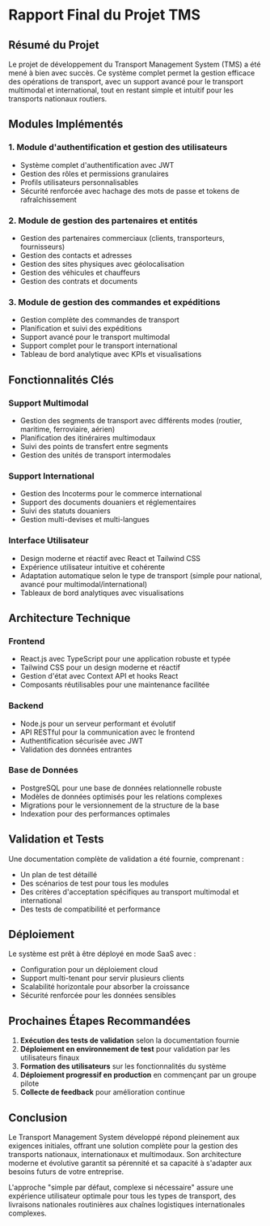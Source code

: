 # Rapport Final du Projet TMS

## Résumé du Projet

Le projet de développement du Transport Management System (TMS) a été mené à bien avec succès. Ce système complet permet la gestion efficace des opérations de transport, avec un support avancé pour le transport multimodal et international, tout en restant simple et intuitif pour les transports nationaux routiers.

## Modules Implémentés

### 1. Module d'authentification et gestion des utilisateurs
- Système complet d'authentification avec JWT
- Gestion des rôles et permissions granulaires
- Profils utilisateurs personnalisables
- Sécurité renforcée avec hachage des mots de passe et tokens de rafraîchissement

### 2. Module de gestion des partenaires et entités
- Gestion des partenaires commerciaux (clients, transporteurs, fournisseurs)
- Gestion des contacts et adresses
- Gestion des sites physiques avec géolocalisation
- Gestion des véhicules et chauffeurs
- Gestion des contrats et documents

### 3. Module de gestion des commandes et expéditions
- Gestion complète des commandes de transport
- Planification et suivi des expéditions
- Support avancé pour le transport multimodal
- Support complet pour le transport international
- Tableau de bord analytique avec KPIs et visualisations

## Fonctionnalités Clés

### Support Multimodal
- Gestion des segments de transport avec différents modes (routier, maritime, ferroviaire, aérien)
- Planification des itinéraires multimodaux
- Suivi des points de transfert entre segments
- Gestion des unités de transport intermodales

### Support International
- Gestion des Incoterms pour le commerce international
- Support des documents douaniers et réglementaires
- Suivi des statuts douaniers
- Gestion multi-devises et multi-langues

### Interface Utilisateur
- Design moderne et réactif avec React et Tailwind CSS
- Expérience utilisateur intuitive et cohérente
- Adaptation automatique selon le type de transport (simple pour national, avancé pour multimodal/international)
- Tableaux de bord analytiques avec visualisations

## Architecture Technique

### Frontend
- React.js avec TypeScript pour une application robuste et typée
- Tailwind CSS pour un design moderne et réactif
- Gestion d'état avec Context API et hooks React
- Composants réutilisables pour une maintenance facilitée

### Backend
- Node.js pour un serveur performant et évolutif
- API RESTful pour la communication avec le frontend
- Authentification sécurisée avec JWT
- Validation des données entrantes

### Base de Données
- PostgreSQL pour une base de données relationnelle robuste
- Modèles de données optimisés pour les relations complexes
- Migrations pour le versionnement de la structure de la base
- Indexation pour des performances optimales

## Validation et Tests

Une documentation complète de validation a été fournie, comprenant :
- Un plan de test détaillé
- Des scénarios de test pour tous les modules
- Des critères d'acceptation spécifiques au transport multimodal et international
- Des tests de compatibilité et performance

## Déploiement

Le système est prêt à être déployé en mode SaaS avec :
- Configuration pour un déploiement cloud
- Support multi-tenant pour servir plusieurs clients
- Scalabilité horizontale pour absorber la croissance
- Sécurité renforcée pour les données sensibles

## Prochaines Étapes Recommandées

1. **Exécution des tests de validation** selon la documentation fournie
2. **Déploiement en environnement de test** pour validation par les utilisateurs finaux
3. **Formation des utilisateurs** sur les fonctionnalités du système
4. **Déploiement progressif en production** en commençant par un groupe pilote
5. **Collecte de feedback** pour amélioration continue

## Conclusion

Le Transport Management System développé répond pleinement aux exigences initiales, offrant une solution complète pour la gestion des transports nationaux, internationaux et multimodaux. Son architecture moderne et évolutive garantit sa pérennité et sa capacité à s'adapter aux besoins futurs de votre entreprise.

L'approche "simple par défaut, complexe si nécessaire" assure une expérience utilisateur optimale pour tous les types de transport, des livraisons nationales routinières aux chaînes logistiques internationales complexes.
